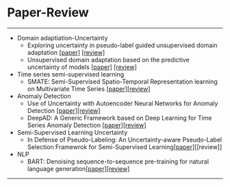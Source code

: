 # Paper-Review
---

- Domain adaptiation-Uncertainty 
    - Exploring uncertainty in pseudo-label guided unsupervised domain adaptation [[paper]](https://www.sciencedirect.com/science/article/pii/S0031320319302997) [[review]](https://github.com/junginkim23/Paper-Review/blob/master/JungminLee/Reviews/%5B2019%5D%20Exploring%20uncertainty%20in%20pseudo-label%20guided%20unsupervised%20domain%20adaptation.pdf)
    - Unsupervised domain adaptation based on the predictive uncertainty of models [[paper]](https://arxiv.org/abs/2211.08866) [[review]](https://github.com/junginkim23/Paper-Review/blob/master/JungminLee/Reviews/%5B2022%5D%20Unsupervised%20domain%20adaptation%20based%20on%20the%20predictive%20uncertainty%20of%20models.pdf)
- Time series semi-supervised learning 
    - SMATE: Semi-Supervised Spatio-Temporal Representation learning on Multivariate Time Series [[paper]](https://ieeexplore.ieee.org/abstract/document/9679137)[[review]](https://github.com/junginkim23/Paper-Review/blob/master/JungminLee/Reviews/%5B2021%5D%20SMATE.pdf)
- Anomaly Detection
    - Use of Uncertainty with Autoencoder Neural Networks for Anomaly Detection [[paper]](https://hal.science/hal-03233919)[[review]](https://github.com/junginkim23/Paper-Review/blob/master/JungminLee/Reviews/%5B2021%5D%20Use%20of%20Uncertainty%20with%20Autoencoder%20Neural%20Networks%20for%20Anomaly%20Detection.pdf)
    - DeepAD: A Generic Framework based on Deep Learning for Time Series Anomaly Detection [[paper]](https://link.springer.com/chapter/10.1007/978-3-319-93034-3_46)[[review]](https://github.com/junginkim23/Paper-Review/blob/master/JungminLee/Reviews/%5B2018%5D%20DeepAD.pdf)
- Semi-Supervised Learning Uncertainty
    - In Defense of Pseudo-Labeling: An Uncertainty-aware Pseudo-Label Selection Framewrok for Semi-Supervised Learning[[paper]](https://arxiv.org/abs/2101.06329)[[review]]
- NLP
    - BART: Denoising sequence-to-sequence pre-training for natural language generation[[paper]](https://arxiv.org/abs/1910.13461)[[review]](https://github.com/junginkim23/Paper-Review/blob/master/JungminLee/Reviews/%5B2019%5D%20BART.pdf)  
---

